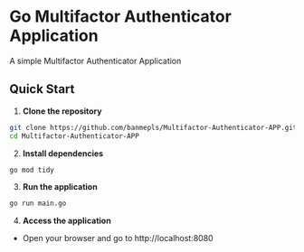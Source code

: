 # Go Multifactor Authenticator Application
A simple Multifactor Authenticator Application

## Quick Start

1. **Clone the repository**
```bash
git clone https://github.com/banmepls/Multifactor-Authenticator-APP.git
cd Multifactor-Authenticator-APP
```

2. **Install dependencies**
```bash
go mod tidy
```

3. **Run the application**
```bash
go run main.go
```

4. **Access the application**
- Open your browser and go to http://localhost:8080
